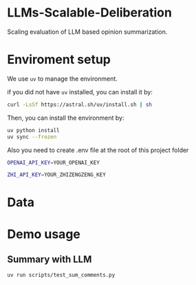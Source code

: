 # LLMs-Scalable-Deliberation
Scaling evaluation of LLM based opinion summarization.

# Enviroment setup
We use `uv` to manage the environment.

if you did not have `uv` installed, you can install it by:
```bash
curl -LsSf https://astral.sh/uv/install.sh | sh
```

Then, you can install the environment by:

```bash
uv python install
uv sync --frozen
```

Also you need to create .env file at the root of this project folder
```bash
OPENAI_API_KEY=YOUR_OPENAI_KEY

ZHI_API_KEY=YOUR_ZHIZENGZENG_KEY
```


# Data


# Demo usage
## Summary with LLM
`uv run scripts/test_sum_comments.py`










